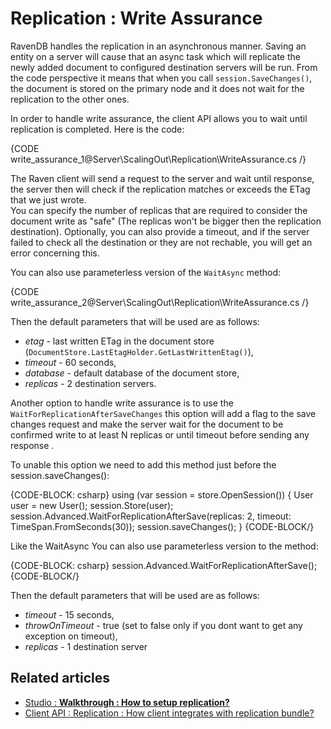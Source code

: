 # Replication : Write Assurance

RavenDB handles the replication in an asynchronous manner. Saving an entity on a server will cause that an async task which will replicate the newly added document to configured destination servers will be run.
From the code perspective it means that when you call `session.SaveChanges()`, the document is stored on the primary node and it does not wait for the replication to the other ones.

In order to handle write assurance, the client API allows you to wait until replication is completed. Here is the code:

{CODE write_assurance_1@Server\ScalingOut\Replication\WriteAssurance.cs /}

The Raven client will send a request to the server and wait until response, the server then will check if the replication matches or exceeds the ETag that we just wrote.   
You can specify the number of replicas that are required to consider the document write as "safe" (The replicas won't be bigger then the replication destination). 
Optionally, you can also provide a timeout, and if the server failed to check all the destination or they are not rechable, you will get an error concerning this.

You can also use parameterless version of the `WaitAsync` method:

{CODE write_assurance_2@Server\ScalingOut\Replication\WriteAssurance.cs /}

Then the default parameters that will be used are as follows:

* *etag* - last written ETag in the document store (`DocumentStore.LastEtagHolder.GetLastWrittenEtag()`),
* *timeout* - 60 seconds,
* *database* - default database of the document store,
* *replicas* - 2 destination servers.

Another option to handle write assurance is to use the `WaitForReplicationAfterSaveChanges` this option will add a flag to the save changes request and make the server wait for the document to be confirmed write to at least N replicas or until timeout before sending any response .

To unable this option we need to add this method just before the session.saveChanges():

{CODE-BLOCK: csharp} 
    using (var session = store.OpenSession()) 
    { 
        User user = new User(); 
        session.Store(user); 
        session.Advanced.WaitForReplicationAfterSave(replicas: 2, timeout: TimeSpan.FromSeconds(30)); 
        session.saveChanges(); 
    } 
{CODE-BLOCK/}

Like the WaitAsync You can also use parameterless version to the method:

{CODE-BLOCK: csharp} session.Advanced.WaitForReplicationAfterSave(); {CODE-BLOCK/}

Then the default parameters that will be used are as follows:

* *timeout* - 15 seconds,
* *throwOnTimeout* - true (set to false only if you dont want to get any exception on timeout),
* *replicas* - 1 destination server

## Related articles

- [Studio : **Walkthrough : How to setup replication?**](../../../studio/walkthroughs/how-to-setup-replication)
- [Client API : Replication : How client integrates with replication bundle?](../../../client-api/bundles/how-client-integrates-with-replication-bundle)